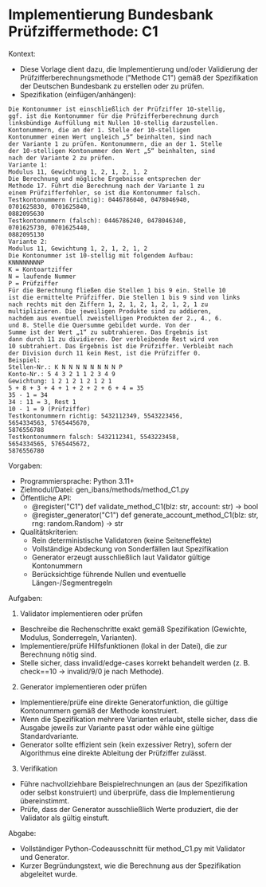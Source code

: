 # Implementierung Bundesbank Prüfziffermethode: C1

Kontext:
- Diese Vorlage dient dazu, die Implementierung und/oder Validierung der Prüfzifferberechnungsmethode ("Methode C1") gemäß der Spezifikation der Deutschen Bundesbank zu erstellen oder zu prüfen.
- Spezifikation (einfügen/anhängen):

```Text
Die Kontonummer ist einschließlich der Prüfziffer 10-stellig,
ggf. ist die Kontonummer für die Prüfzifferberechnung durch
linksbündige Auffüllung mit Nullen 10-stellig darzustellen.
Kontonummern, die an der 1. Stelle der 10-stelligen
Kontonummer einen Wert ungleich „5“ beinhalten, sind nach
der Variante 1 zu prüfen. Kontonummern, die an der 1. Stelle
der 10-stelligen Kontonummer den Wert „5“ beinhalten, sind
nach der Variante 2 zu prüfen.
Variante 1:
Modulus 11, Gewichtung 1, 2, 1, 2, 1, 2
Die Berechnung und mögliche Ergebnisse entsprechen der
Methode 17. Führt die Berechnung nach der Variante 1 zu
einem Prüfzifferfehler, so ist die Kontonummer falsch.
Testkontonummern (richtig): 0446786040, 0478046940,
0701625830, 0701625840,
0882095630
Testkontonummern (falsch): 0446786240, 0478046340,
0701625730, 0701625440,
0882095130
Variante 2:
Modulus 11, Gewichtung 1, 2, 1, 2, 1, 2
Die Kontonummer ist 10-stellig mit folgendem Aufbau:
KNNNNNNNNP
K = Kontoartziffer
N = laufende Nummer
P = Prüfziffer
Für die Berechnung fließen die Stellen 1 bis 9 ein. Stelle 10
ist die ermittelte Prüfziffer. Die Stellen 1 bis 9 sind von links
nach rechts mit den Ziffern 1, 2, 1, 2, 1, 2, 1, 2, 1 zu
multiplizieren. Die jeweiligen Produkte sind zu addieren,
nachdem aus eventuell zweistelligen Produkten der 2., 4., 6.
und 8. Stelle die Quersumme gebildet wurde. Von der
Summe ist der Wert „1“ zu subtrahieren. Das Ergebnis ist
dann durch 11 zu dividieren. Der verbleibende Rest wird von
10 subtrahiert. Das Ergebnis ist die Prüfziffer. Verbleibt nach
der Division durch 11 kein Rest, ist die Prüfziffer 0.
Beispiel:
Stellen-Nr.: K N N N N N N N N P
Konto-Nr.: 5 4 3 2 1 1 2 3 4 9
Gewichtung: 1 2 1 2 1 2 1 2 1
5 + 8 + 3 + 4 + 1 + 2 + 2 + 6 + 4 = 35
35 - 1 = 34
34 : 11 = 3, Rest 1
10 - 1 = 9 (Prüfziffer)
Testkontonummern richtig: 5432112349, 5543223456,
5654334563, 5765445670,
5876556788
Testkontonummern falsch: 5432112341, 5543223458,
5654334565, 5765445672,
5876556780
```

Vorgaben:
- Programmiersprache: Python 3.11+
- Zielmodul/Datei: gen_ibans/methods/method_C1.py
- Öffentliche API:
  - @register("C1") def validate_method_C1(blz: str, account: str) -> bool
  - @register_generator("C1") def generate_account_method_C1(blz: str, rng: random.Random) -> str
- Qualitätskriterien:
  - Rein deterministische Validatoren (keine Seiteneffekte)
  - Vollständige Abdeckung von Sonderfällen laut Spezifikation
  - Generator erzeugt ausschließlich laut Validator gültige Kontonummern
  - Berücksichtige führende Nullen und eventuelle Längen-/Segmentregeln

Aufgaben:
1) Validator implementieren oder prüfen
- Beschreibe die Rechenschritte exakt gemäß Spezifikation (Gewichte, Modulus, Sonderregeln, Varianten).
- Implementiere/prüfe Hilfsfunktionen (lokal in der Datei), die zur Berechnung nötig sind.
- Stelle sicher, dass invalid/edge-cases korrekt behandelt werden (z. B. check==10 -> invalid/9/0 je nach Methode).

2) Generator implementieren oder prüfen
- Implementiere/prüfe eine direkte Generatorfunktion, die gültige Kontonummern gemäß der Methode konstruiert.
- Wenn die Spezifikation mehrere Varianten erlaubt, stelle sicher, dass die Ausgabe jeweils zur Variante passt oder wähle eine gültige Standardvariante.
- Generator sollte effizient sein (kein exzessiver Retry), sofern der Algorithmus eine direkte Ableitung der Prüfziffer zulässt.

3) Verifikation
- Führe nachvollziehbare Beispielrechnungen an (aus der Spezifikation oder selbst konstruiert) und überprüfe, dass die Implementierung übereinstimmt.
- Prüfe, dass der Generator ausschließlich Werte produziert, die der Validator als gültig einstuft.

Abgabe:
- Vollständiger Python-Codeausschnitt für method_C1.py mit Validator und Generator.
- Kurzer Begründungstext, wie die Berechnung aus der Spezifikation abgeleitet wurde.